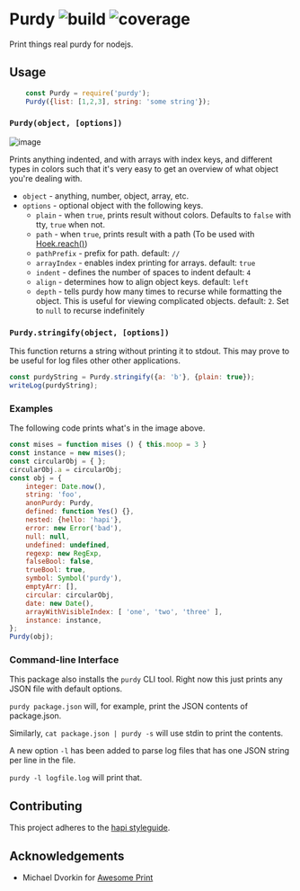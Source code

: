 # Purdy ![build](https://travis-ci.org/danielb2/purdy.js.svg) ![coverage](https://img.shields.io/badge/coverage-100%25-green.svg)

Print things real purdy for nodejs.

## Usage

```javascript
    const Purdy = require('purdy');
    Purdy({list: [1,2,3], string: 'some string'});
```

### `Purdy(object, [options])`

![image](https://github.com/danielb2/purdy/raw/master/example.png)

Prints anything indented, and with arrays with index keys, and different
types in colors such that it's very easy to get an overview of what object
you're dealing with.

* `object` - anything, number, object, array, etc.
* `options` - optional object with the following keys.
    * `plain` - when `true`, prints result without colors. Defaults to `false` with tty, `true` when not.
    * `path` - when `true`, prints result with a path (To be used with [Hoek.reach()](https://github.com/spumko/hoek#reachobj-chain-options))
    * `pathPrefix` - prefix for path. default: `// `
    * `arrayIndex` - enables index printing for arrays. default: `true`
    * `indent` - defines the number of spaces to indent default: `4`
    * `align` - determines how to align object keys. default: `left`
    * `depth` - tells purdy how many times to recurse while formatting the object. This is useful for viewing complicated objects. default: `2`. Set to `null` to recurse indefinitely


### `Purdy.stringify(object, [options])`

This function returns a string without printing it to stdout. This may prove
to be useful for log files other other applications.

``` javascript
const purdyString = Purdy.stringify({a: 'b'}, {plain: true});
writeLog(purdyString);
```

### Examples

The following code prints what's in the image above.

``` javascript
const mises = function mises () { this.moop = 3 }
const instance = new mises();
const circularObj = { };
circularObj.a = circularObj;
const obj = {
    integer: Date.now(),
    string: 'foo',
    anonPurdy: Purdy,
    defined: function Yes() {},
    nested: {hello: 'hapi'},
    error: new Error('bad'),
    null: null,
    undefined: undefined,
    regexp: new RegExp,
    falseBool: false,
    trueBool: true,
    symbol: Symbol('purdy'),
    emptyArr: [],
    circular: circularObj,
    date: new Date(),
    arrayWithVisibleIndex: [ 'one', 'two', 'three' ],
    instance: instance,
};
Purdy(obj);

```


### Command-line Interface

This package also installs the `purdy` CLI tool. Right now this just prints
any JSON file with default options.

`purdy package.json` will, for example, print the JSON contents of
package.json.

Similarly, `cat package.json | purdy -s`  will use stdin to print the contents.

A new option `-l` has been added to parse log files that has one JSON string per line in the file.

`purdy -l logfile.log` will print that.

## Contributing

This project adheres to the [hapi styleguide](https://github.com/hapijs/contrib/blob/master/Style.md).

## Acknowledgements
* Michael Dvorkin for [Awesome Print]

[Awesome Print]: https://github.com/michaeldv/awesome_print
